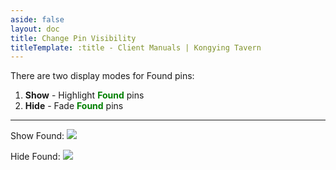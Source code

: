 ```yaml
---
aside: false
layout: doc
title: Change Pin Visibility
titleTemplate: :title - Client Manuals | Kongying Tavern
---
```


[文：【隐藏】标记/【显示】标记]: # 'https://support.qq.com/products/321980/faqs/127250'

There are two display modes for Found pins:

1. **Show** - Highlight <b><span style="color: green">Found</span></b> pins
2. **Hide** - Fade <b><span style="color: green">Found</span></b> pins

---

Show Found:
![](/imgs/en/manual/hide-show-done/Hide.png)

Hide Found:
![](/imgs/en/manual/hide-show-done/show.png)

